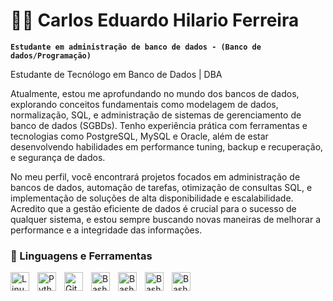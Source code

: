 # 🏄‍♂️ Carlos Eduardo Hilario Ferreira

**`Estudante em administração de banco de dados - (Banco de dados/Programação)`**

Estudante de Tecnólogo em Banco de Dados | DBA

Atualmente, estou me aprofundando no mundo dos bancos de dados, explorando conceitos fundamentais como modelagem de dados, normalização, SQL, e administração de sistemas de gerenciamento de banco de dados (SGBDs). Tenho experiência prática com ferramentas e tecnologias como PostgreSQL, MySQL e Oracle, além de estar desenvolvendo habilidades em performance tuning, backup e recuperação, e segurança de dados.

No meu perfil, você encontrará projetos focados em administração de bancos de dados, automação de tarefas, otimização de consultas SQL, e implementação de soluções de alta disponibilidade e escalabilidade. Acredito que a gestão eficiente de dados é crucial para o sucesso de qualquer sistema, e estou sempre buscando novas maneiras de melhorar a performance e a integridade das informações.

### 🧰 Linguagens e Ferramentas

<img align="left" alt="Linux" width="30px" style="padding-right:10px;" src="https://cdn.jsdelivr.net/gh/devicons/devicon/icons/linux/linux-original.svg" />
<img align="left" alt="Python" width="30px" style="padding-right:10px;" src="https://cdn.jsdelivr.net/gh/devicons/devicon/icons/python/python-plain.svg" />
<img align="left" alt="GitHub" width="30px" style="padding-right:10px;" src="https://cdn.jsdelivr.net/gh/devicons/devicon/icons/github/github-original.svg" />
<img align="left" alt="Bash" width="30px" style="padding-right:10px;" src="https://cdn.jsdelivr.net/gh/devicons/devicon/icons/oracle/oracle-original.svg" />
<img align="left" alt="Bash" width="30px" style="padding-right:10px;" src="https://cdn.jsdelivr.net/gh/devicons/devicon/icons/docker/docker-original.svg" />
<img align="left" alt="Bash" width="30px" style="padding-right:10px;" src="https://cdn.jsdelivr.net/gh/devicons/devicon/icons/mysql/mysql-original.svg" />
<img align="left" alt="Bash" width="30px" style="padding-right:10px;" src="https://cdn.jsdelivr.net/gh/devicons/devicon/icons/postgresql/postgresql-original.svg" />
<br />

